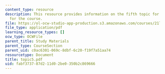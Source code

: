 ```yaml
---
content_type: resource
description: This resource provides information on the fifth topic for discussion
  for the course.
file: https://ol-ocw-studio-app-production.s3.amazonaws.com/courses/21l-004-major-poets-fall-2001/fabf373787d211d02be0350b2c869666_topic5.pdf
file_type: application/pdf
learning_resource_types: []
ocw_type: OCWFile
parent_title: Study Materials
parent_type: CourseSection
parent_uid: c0ac6301-069c-8dbf-6c20-f19f7a51aa74
resourcetype: Document
title: topic5.pdf
uid: fabf3737-87d2-11d0-2be0-350b2c869666
---
```

